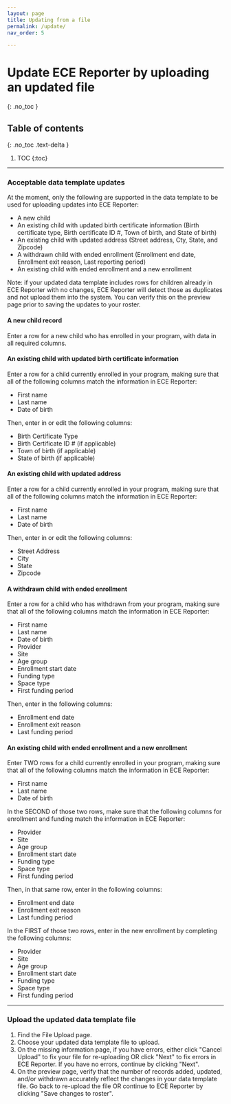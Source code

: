 ```yaml
---
layout: page
title: Updating from a file
permalink: /update/
nav_order: 5

---
```




# Update ECE Reporter by uploading an updated file
{: .no_toc }

## Table of contents
{: .no_toc .text-delta }

1. TOC
{:toc}


---  


### Acceptable data template updates
At the moment, only the following are supported in the data template to be used for uploading updates into ECE Reporter:
- A new child
- An existing child with updated birth certificate information (Birth certificate type, Birth certificate ID #, Town of birth, and State of birth)
- An existing child with updated address (Street address, Cty, State, and Zipcode)
- A withdrawn child with ended enrollment (Enrollment end date, Enrollment exit reason, Last reporting period)
- An existing child with ended enrollment and a new enrollment

Note: if your updated data template includes rows for children already in ECE Reporter with no changes, ECE Reporter will detect those as duplicates and not upload them into the system. You can verify this on the preview page prior to saving the updates to your roster. 
  
  
#### A new child record
Enter a row for a new child who has enrolled in your program, with data in all required columns.
  

#### An existing child with updated birth certificate information
Enter a row for a child currently enrolled in your program, making sure that all of the following columns match the information in ECE Reporter:
- First name
- Last name
- Date of birth

Then, enter in or edit the following columns:
- Birth Certificate Type
- Birth Certificate ID # (if applicable)
- Town of birth (if applicable)
- State of birth (if applicable)
  
#### An existing child with updated address
Enter a row for a child currently enrolled in your program, making sure that all of the following columns match the information in ECE Reporter:
- First name
- Last name
- Date of birth

Then, enter in or edit the following columns:
- Street Address
- City
- State
- Zipcode
  
#### A withdrawn child with ended enrollment
Enter a row for a child who has withdrawn from your program, making sure that all of the following columns match the information in ECE Reporter:
- First name
- Last name
- Date of birth
- Provider 
- Site
- Age group
- Enrollment start date
- Funding type
- Space type
- First funding period

Then, enter in the following columns:
- Enrollment end date
- Enrollment exit reason
- Last funding period
  
#### An existing child with ended enrollment and a new enrollment
Enter TWO rows for a child currently enrolled in your program, making sure that all of the following columns match the information in ECE Reporter:
- First name
- Last name
- Date of birth

In the SECOND of those two rows, make sure that the following columns for enrollment and funding match the information in ECE Reporter:
- Provider 
- Site
- Age group
- Enrollment start date
- Funding type
- Space type
- First funding period

Then, in that same row, enter in the following columns: 
- Enrollment end date
- Enrollment exit reason
- Last funding period

In the FIRST of those two rows, enter in the new enrollment by completing the following columns: 
- Provider 
- Site
- Age group
- Enrollment start date
- Funding type
- Space type
- First funding period


---


### Upload the updated data template file
1. Find the File Upload page.
2. Choose your updated data template file to upload. 
3. On the missing information page, if you have errors, either click "Cancel Upload" to fix your file for re-uploading OR click "Next" to fix errors in ECE Reporter. If you have no errors, continue by clicking "Next". 
4. On the preview page, verify that the number of records added, updated, and/or withdrawn accurately reflect the changes in your data template file. Go back to re-upload the file OR continue to ECE Reporter by clicking "Save changes to roster".

